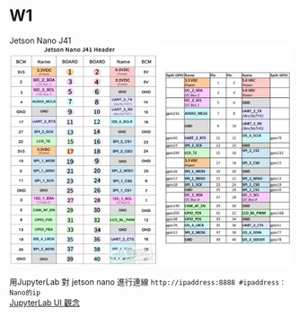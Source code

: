 # W1
Jetson Nano J41  
<img src="https://github.com/06160193/IoT_Projects/blob/main/W1%EF%BC%9A%E9%96%8B%E7%99%BC%E7%92%B0%E5%A2%83/Jetson%20Nano%20J41.JPG" >


用JupyterLab 對 jetson nano 進行連線
`http://ipaddress:8888 #ipaddress：Nano的ip`  
[JupyterLab UI 觀念](https://experienceleague.adobe.com/docs/experience-platform/data-science-workspace/jupyterlab/overview.html?lang=zh-Hant#jupyterlab-interface)
